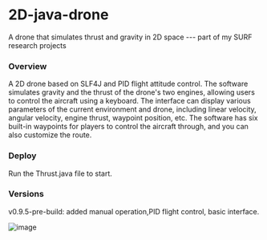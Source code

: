 # 2D-java-drone
A drone that simulates thrust and gravity in 2D space --- part of my SURF research projects

### Overview
A 2D drone based on SLF4J and PID flight attitude control. The software simulates gravity and the thrust of the drone's two engines, allowing users to control the aircraft using a keyboard. The interface can display various parameters of the current environment and drone, including linear velocity, angular velocity, engine thrust, waypoint position, etc. The software has six built-in waypoints for players to control the aircraft through, and you can also customize the route.

### Deploy
Run the Thrust.java file to start.

### Versions

v0.9.5-pre-build: added manual operation,PID flight control, basic interface.

![image](https://github.com/NomotoK/2D-java-drone/assets/99944622/1036b156-d3e1-4459-8c76-cc58d6f2f25b)

